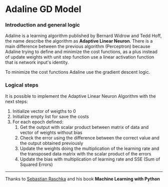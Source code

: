 # Adaline GD Model

### Introduction and general logic

Adaline is a learning algorithm published by Bernard Widrow and Tedd Hoff, the name describe the algorithm as **Adaptive Linear Neuron**. There is a main difference between the previous algorithm (Perceptron) because Adaline trying to define and minimize the cost functions, as a plus instead of update weights with unit step function use a linear activation function that is network input's identity.

To minimize the cost functions Adaline use the gradient descent logic.

### Logical steps

It is possible to implement the Adaptive Linear Neuron Algorithm with the next steps:

1. Initialize vector of weigths to 0
2. Initialize empty list for save the costs
3. For each epoch defined:
   1. Get the output with scalar product between matrix of data and vector of weights without bias
   2. Check the error using the difference between the correct value and the output obtained previously
   3. Update the weights doing the multiplication of the learning rate and the transposed data matrix with the scalar product of the errors
   4. Update the bias with multiplication of learning rate and SSE (Sum of Squared Errors)

---

Thanks to [Sebastian Raschka](https://github.com/rasbthttps:/) and his book **Machine Learning with Python**
